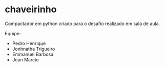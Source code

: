 chaveirinho
===========

Compactador em python criado para o desafio realizado em sala de aula.

Equipe:

* Pedro Henrique
* Jonhnatha Trigueiro
* Emmanuel Barbosa
* Jean Marcio
